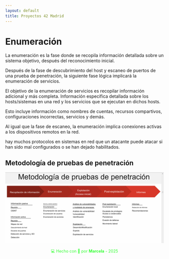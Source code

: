 ```yaml
---
layout: default
title: Proyectos 42 Madrid
---
```


# Enumeración

La enumeración es la fase donde se recopila información detallada sobre un sistema objetivo, después del reconocimiento inicial. 

Después de la fase de descubrimiento del host y escaneo de puertos de una prueba de penetración, la siguiente fase lógica implicará la enumeración de servicios.

El objetivo de la enumeración de servicios es recopilar información adicional y más completa. Información específica detallada sobre los hosts/sistemas en una red y los servicios que se ejecutan en dichos hosts.

Esto incluye información como nombres de cuentas, recursos compartivos, configuraciones incorrectas, servicios y demás.

Al igual que la fase de escaneo, la enumeración implica conexiones activas a los dispositivos remotos en la red.

hay muchos protocolos en sistemas en red que un atacante puede atacar si han sido mal configurados o se han dejado habilitados. 

## Metodología de pruebas de penetración

![metodologia](../assets/img/metologia_pruebas.png)






<div style="text-align:center; font-size: 0.9em; margint-top: 40px; color: #33ff33;">
    💻 Hecho con 💚 por <strong>Marcela</strong> - 2025
</div>
